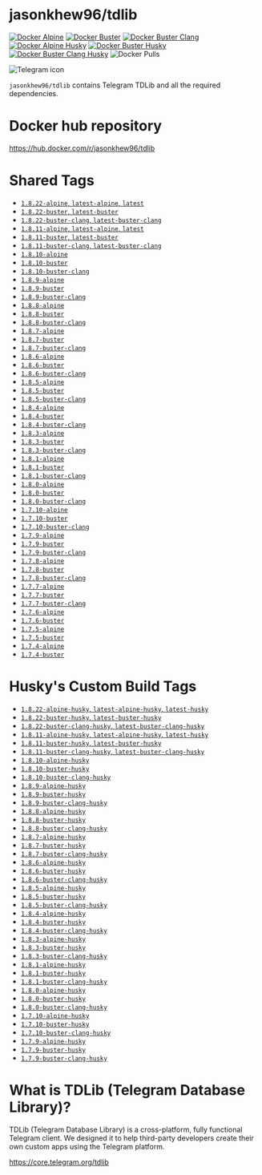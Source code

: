 # jasonkhew96/tdlib

[![Docker Alpine](https://github.com/JasonKhew96/tdlib/actions/workflows/alpine.yml/badge.svg)](https://github.com/JasonKhew96/tdlib/actions/workflows/alpine.yml)
[![Docker Buster](https://github.com/JasonKhew96/tdlib/actions/workflows/buster.yml/badge.svg)](https://github.com/JasonKhew96/tdlib/actions/workflows/buster.yml)
[![Docker Buster Clang](https://github.com/JasonKhew96/tdlib/actions/workflows/buster-clang.yml/badge.svg)](https://github.com/JasonKhew96/tdlib/actions/workflows/buster-clang.yml)
[![Docker Alpine Husky](https://github.com/JasonKhew96/tdlib/actions/workflows/alpine-husky.yml/badge.svg)](https://github.com/JasonKhew96/tdlib/actions/workflows/alpine-husky.yml)
[![Docker Buster Husky](https://github.com/JasonKhew96/tdlib/actions/workflows/buster-husky.yml/badge.svg)](https://github.com/JasonKhew96/tdlib/actions/workflows/buster-husky.yml)
[![Docker Buster Clang Husky](https://github.com/JasonKhew96/tdlib/actions/workflows/buster-clang-husky.yml/badge.svg)](https://github.com/JasonKhew96/tdlib/actions/workflows/buster-clang-husky.yml)
![Docker Pulls](https://img.shields.io/docker/pulls/jasonkhew96/tdlib)

<div><img src="https://telegram.org/img/t_logo.svg?1"
     alt="Telegram icon"/></div>

`jasonkhew96/tdlib` contains Telegram TDLib and all the required dependencies.

# Docker hub repository

https://hub.docker.com/r/jasonkhew96/tdlib

# Shared Tags

- [`1.8.22-alpine`, `latest-alpine`, `latest`][1.8.22-alpine-dockerfile]
- [`1.8.22-buster`, `latest-buster`][1.8.22-buster-dockerfile]
- [`1.8.22-buster-clang`, `latest-buster-clang`][1.8.22-buster-clang-dockerfile]
- [`1.8.11-alpine`, `latest-alpine`, `latest`][1.8.11-alpine-dockerfile]
- [`1.8.11-buster`, `latest-buster`][1.8.11-buster-dockerfile]
- [`1.8.11-buster-clang`, `latest-buster-clang`][1.8.11-buster-clang-dockerfile]
- [`1.8.10-alpine`][1.8.10-alpine-dockerfile]
- [`1.8.10-buster`][1.8.10-buster-dockerfile]
- [`1.8.10-buster-clang`][1.8.10-buster-clang-dockerfile]
- [`1.8.9-alpine`][1.8.9-alpine-dockerfile]
- [`1.8.9-buster`][1.8.9-buster-dockerfile]
- [`1.8.9-buster-clang`][1.8.9-buster-clang-dockerfile]
- [`1.8.8-alpine`][1.8.8-alpine-dockerfile]
- [`1.8.8-buster`][1.8.8-buster-dockerfile]
- [`1.8.8-buster-clang`][1.8.8-buster-clang-dockerfile]
- [`1.8.7-alpine`][1.8.7-alpine-dockerfile]
- [`1.8.7-buster`][1.8.7-buster-dockerfile]
- [`1.8.7-buster-clang`][1.8.7-buster-clang-dockerfile]
- [`1.8.6-alpine`][1.8.6-alpine-dockerfile]
- [`1.8.6-buster`][1.8.6-buster-dockerfile]
- [`1.8.6-buster-clang`][1.8.6-buster-clang-dockerfile]
- [`1.8.5-alpine`][1.8.5-alpine-dockerfile]
- [`1.8.5-buster`][1.8.5-buster-dockerfile]
- [`1.8.5-buster-clang`][1.8.5-buster-clang-dockerfile]
- [`1.8.4-alpine`][1.8.4-alpine-dockerfile]
- [`1.8.4-buster`][1.8.4-buster-dockerfile]
- [`1.8.4-buster-clang`][1.8.4-buster-clang-dockerfile]
- [`1.8.3-alpine`][1.8.3-alpine-dockerfile]
- [`1.8.3-buster`][1.8.3-buster-dockerfile]
- [`1.8.3-buster-clang`][1.8.3-buster-clang-dockerfile]
- [`1.8.1-alpine`][1.8.1-alpine-dockerfile]
- [`1.8.1-buster`][1.8.1-buster-dockerfile]
- [`1.8.1-buster-clang`][1.8.1-buster-clang-dockerfile]
- [`1.8.0-alpine`][1.8.0-alpine-dockerfile]
- [`1.8.0-buster`][1.8.0-buster-dockerfile]
- [`1.8.0-buster-clang`][1.8.0-buster-clang-dockerfile]
- [`1.7.10-alpine`][1.7.10-alpine-dockerfile]
- [`1.7.10-buster`][1.7.10-buster-dockerfile]
- [`1.7.10-buster-clang`][1.7.10-buster-clang-dockerfile]
- [`1.7.9-alpine`][1.7.9-alpine-dockerfile]
- [`1.7.9-buster`][1.7.9-buster-dockerfile]
- [`1.7.9-buster-clang`][1.7.9-buster-clang-dockerfile]
- [`1.7.8-alpine`][1.7.8-alpine-dockerfile]
- [`1.7.8-buster`][1.7.8-buster-dockerfile]
- [`1.7.8-buster-clang`][1.7.8-buster-clang-dockerfile]
- [`1.7.7-alpine`][1.7.7-alpine-dockerfile]
- [`1.7.7-buster`][1.7.7-buster-dockerfile]
- [`1.7.7-buster-clang`][1.7.7-buster-clang-dockerfile]
- [`1.7.6-alpine`][1.7.6-alpine-dockerfile]
- [`1.7.6-buster`][1.7.6-buster-dockerfile]
- [`1.7.5-alpine`][1.7.5-alpine-dockerfile]
- [`1.7.5-buster`][1.7.5-buster-dockerfile]
- [`1.7.4-alpine`][1.7.4-alpine-dockerfile]
- [`1.7.4-buster`][1.7.4-buster-dockerfile]

# Husky's Custom Build Tags

- [`1.8.22-alpine-husky`, `latest-alpine-husky`, `latest-husky`][1.8.22-alpine-husky-dockerfile]
- [`1.8.22-buster-husky`, `latest-buster-husky`][1.8.22-buster-husky-dockerfile]
- [`1.8.22-buster-clang-husky`, `latest-buster-clang-husky`][1.8.22-buster-clang-husky-dockerfile]
- [`1.8.11-alpine-husky`, `latest-alpine-husky`, `latest-husky`][1.8.11-alpine-husky-dockerfile]
- [`1.8.11-buster-husky`, `latest-buster-husky`][1.8.11-buster-husky-dockerfile]
- [`1.8.11-buster-clang-husky`, `latest-buster-clang-husky`][1.8.11-buster-clang-husky-dockerfile]
- [`1.8.10-alpine-husky`][1.8.10-alpine-husky-dockerfile]
- [`1.8.10-buster-husky`][1.8.10-buster-husky-dockerfile]
- [`1.8.10-buster-clang-husky`][1.8.10-buster-clang-husky-dockerfile]
- [`1.8.9-alpine-husky`][1.8.9-alpine-husky-dockerfile]
- [`1.8.9-buster-husky`][1.8.9-buster-husky-dockerfile]
- [`1.8.9-buster-clang-husky`][1.8.9-buster-clang-husky-dockerfile]
- [`1.8.8-alpine-husky`][1.8.8-alpine-husky-dockerfile]
- [`1.8.8-buster-husky`][1.8.8-buster-husky-dockerfile]
- [`1.8.8-buster-clang-husky`][1.8.8-buster-clang-husky-dockerfile]
- [`1.8.7-alpine-husky`][1.8.7-alpine-husky-dockerfile]
- [`1.8.7-buster-husky`][1.8.7-buster-husky-dockerfile]
- [`1.8.7-buster-clang-husky`][1.8.7-buster-clang-husky-dockerfile]
- [`1.8.6-alpine-husky`][1.8.6-alpine-husky-dockerfile]
- [`1.8.6-buster-husky`][1.8.6-buster-husky-dockerfile]
- [`1.8.6-buster-clang-husky`][1.8.6-buster-clang-husky-dockerfile]
- [`1.8.5-alpine-husky`][1.8.5-alpine-husky-dockerfile]
- [`1.8.5-buster-husky`][1.8.5-buster-husky-dockerfile]
- [`1.8.5-buster-clang-husky`][1.8.5-buster-clang-husky-dockerfile]
- [`1.8.4-alpine-husky`][1.8.4-alpine-husky-dockerfile]
- [`1.8.4-buster-husky`][1.8.4-buster-husky-dockerfile]
- [`1.8.4-buster-clang-husky`][1.8.4-buster-clang-husky-dockerfile]
- [`1.8.3-alpine-husky`][1.8.3-alpine-husky-dockerfile]
- [`1.8.3-buster-husky`][1.8.3-buster-husky-dockerfile]
- [`1.8.3-buster-clang-husky`][1.8.3-buster-clang-husky-dockerfile]
- [`1.8.1-alpine-husky`][1.8.1-alpine-husky-dockerfile]
- [`1.8.1-buster-husky`][1.8.1-buster-husky-dockerfile]
- [`1.8.1-buster-clang-husky`][1.8.1-buster-clang-husky-dockerfile]
- [`1.8.0-alpine-husky`][1.8.0-alpine-husky-dockerfile]
- [`1.8.0-buster-husky`][1.8.0-buster-husky-dockerfile]
- [`1.8.0-buster-clang-husky`][1.8.0-buster-clang-husky-dockerfile]
- [`1.7.10-alpine-husky`][1.7.10-alpine-husky-dockerfile]
- [`1.7.10-buster-husky`][1.7.10-buster-husky-dockerfile]
- [`1.7.10-buster-clang-husky`][1.7.10-buster-clang-husky-dockerfile]
- [`1.7.9-alpine-husky`][1.7.9-alpine-husky-dockerfile]
- [`1.7.9-buster-husky`][1.7.9-buster-husky-dockerfile]
- [`1.7.9-buster-clang-husky`][1.7.9-buster-clang-husky-dockerfile]

# What is TDLib (Telegram Database Library)?

TDLib (Telegram Database Library) is a cross-platform, fully functional Telegram client. We designed it to help third-party developers create their own custom apps using the Telegram platform.

https://core.telegram.org/tdlib

[1.8.22-alpine-dockerfile]: https://github.com/JasonKhew96/tdlib/blob/v1.8.22/alpine/Dockerfile
[1.8.22-buster-dockerfile]: https://github.com/JasonKhew96/tdlib/blob/v1.8.22/buster/Dockerfile
[1.8.22-buster-clang-dockerfile]: https://github.com/JasonKhew96/tdlib/blob/v1.8.22/buster-clang/Dockerfile
[1.8.22-alpine-husky-dockerfile]: https://github.com/JasonKhew96/tdlib/blob/v1.8.22/alpine-husky/Dockerfile
[1.8.22-buster-husky-dockerfile]: https://github.com/JasonKhew96/tdlib/blob/v1.8.22/buster-husky/Dockerfile
[1.8.22-buster-clang-husky-dockerfile]: https://github.com/JasonKhew96/tdlib/blob/v1.8.22/buster-clang-husky/Dockerfile
[1.8.11-alpine-dockerfile]: https://github.com/JasonKhew96/tdlib/blob/v1.8.11/alpine/Dockerfile
[1.8.11-buster-dockerfile]: https://github.com/JasonKhew96/tdlib/blob/v1.8.11/buster/Dockerfile
[1.8.11-buster-clang-dockerfile]: https://github.com/JasonKhew96/tdlib/blob/v1.8.11/buster-clang/Dockerfile
[1.8.11-alpine-husky-dockerfile]: https://github.com/JasonKhew96/tdlib/blob/v1.8.11/alpine-husky/Dockerfile
[1.8.11-buster-husky-dockerfile]: https://github.com/JasonKhew96/tdlib/blob/v1.8.11/buster-husky/Dockerfile
[1.8.11-buster-clang-husky-dockerfile]: https://github.com/JasonKhew96/tdlib/blob/v1.8.11/buster-clang-husky/Dockerfile
[1.8.10-alpine-dockerfile]: https://github.com/JasonKhew96/tdlib/blob/v1.8.10/alpine/Dockerfile
[1.8.10-buster-dockerfile]: https://github.com/JasonKhew96/tdlib/blob/v1.8.10/buster/Dockerfile
[1.8.10-buster-clang-dockerfile]: https://github.com/JasonKhew96/tdlib/blob/v1.8.10/buster-clang/Dockerfile
[1.8.10-alpine-husky-dockerfile]: https://github.com/JasonKhew96/tdlib/blob/v1.8.10/alpine-husky/Dockerfile
[1.8.10-buster-husky-dockerfile]: https://github.com/JasonKhew96/tdlib/blob/v1.8.10/buster-husky/Dockerfile
[1.8.10-buster-clang-husky-dockerfile]: https://github.com/JasonKhew96/tdlib/blob/v1.8.10/buster-clang-husky/Dockerfile
[1.8.9-alpine-dockerfile]: https://github.com/JasonKhew96/tdlib/blob/v1.8.9/alpine/Dockerfile
[1.8.9-buster-dockerfile]: https://github.com/JasonKhew96/tdlib/blob/v1.8.9/buster/Dockerfile
[1.8.9-buster-clang-dockerfile]: https://github.com/JasonKhew96/tdlib/blob/v1.8.9/buster-clang/Dockerfile
[1.8.9-alpine-husky-dockerfile]: https://github.com/JasonKhew96/tdlib/blob/v1.8.9/alpine-husky/Dockerfile
[1.8.9-buster-husky-dockerfile]: https://github.com/JasonKhew96/tdlib/blob/v1.8.9/buster-husky/Dockerfile
[1.8.9-buster-clang-husky-dockerfile]: https://github.com/JasonKhew96/tdlib/blob/v1.8.9/buster-clang-husky/Dockerfile
[1.8.8-alpine-dockerfile]: https://github.com/JasonKhew96/tdlib/blob/v1.8.8/alpine/Dockerfile
[1.8.8-buster-dockerfile]: https://github.com/JasonKhew96/tdlib/blob/v1.8.8/buster/Dockerfile
[1.8.8-buster-clang-dockerfile]: https://github.com/JasonKhew96/tdlib/blob/v1.8.8/buster-clang/Dockerfile
[1.8.8-alpine-husky-dockerfile]: https://github.com/JasonKhew96/tdlib/blob/v1.8.8/alpine-husky/Dockerfile
[1.8.8-buster-husky-dockerfile]: https://github.com/JasonKhew96/tdlib/blob/v1.8.8/buster-husky/Dockerfile
[1.8.8-buster-clang-husky-dockerfile]: https://github.com/JasonKhew96/tdlib/blob/v1.8.8/buster-clang-husky/Dockerfile
[1.8.7-alpine-dockerfile]: https://github.com/JasonKhew96/tdlib/blob/v1.8.7/alpine/Dockerfile
[1.8.7-buster-dockerfile]: https://github.com/JasonKhew96/tdlib/blob/v1.8.7/buster/Dockerfile
[1.8.7-buster-clang-dockerfile]: https://github.com/JasonKhew96/tdlib/blob/v1.8.7/buster-clang/Dockerfile
[1.8.7-alpine-husky-dockerfile]: https://github.com/JasonKhew96/tdlib/blob/v1.8.7/alpine-husky/Dockerfile
[1.8.7-buster-husky-dockerfile]: https://github.com/JasonKhew96/tdlib/blob/v1.8.7/buster-husky/Dockerfile
[1.8.7-buster-clang-husky-dockerfile]: https://github.com/JasonKhew96/tdlib/blob/v1.8.7/buster-clang-husky/Dockerfile
[1.8.6-alpine-dockerfile]: https://github.com/JasonKhew96/tdlib/blob/v1.8.6/alpine/Dockerfile
[1.8.6-buster-dockerfile]: https://github.com/JasonKhew96/tdlib/blob/v1.8.6/buster/Dockerfile
[1.8.6-buster-clang-dockerfile]: https://github.com/JasonKhew96/tdlib/blob/v1.8.6/buster-clang/Dockerfile
[1.8.6-alpine-husky-dockerfile]: https://github.com/JasonKhew96/tdlib/blob/v1.8.6/alpine-husky/Dockerfile
[1.8.6-buster-husky-dockerfile]: https://github.com/JasonKhew96/tdlib/blob/v1.8.6/buster-husky/Dockerfile
[1.8.6-buster-clang-husky-dockerfile]: https://github.com/JasonKhew96/tdlib/blob/v1.8.6/buster-clang-husky/Dockerfile
[1.8.5-alpine-dockerfile]: https://github.com/JasonKhew96/tdlib/blob/v1.8.5/alpine/Dockerfile
[1.8.5-buster-dockerfile]: https://github.com/JasonKhew96/tdlib/blob/v1.8.5/buster/Dockerfile
[1.8.5-buster-clang-dockerfile]: https://github.com/JasonKhew96/tdlib/blob/v1.8.5/buster-clang/Dockerfile
[1.8.5-alpine-husky-dockerfile]: https://github.com/JasonKhew96/tdlib/blob/v1.8.5/alpine-husky/Dockerfile
[1.8.5-buster-husky-dockerfile]: https://github.com/JasonKhew96/tdlib/blob/v1.8.5/buster-husky/Dockerfile
[1.8.5-buster-clang-husky-dockerfile]: https://github.com/JasonKhew96/tdlib/blob/v1.8.5/buster-clang-husky/Dockerfile
[1.8.4-alpine-dockerfile]: https://github.com/JasonKhew96/tdlib/blob/v1.8.4/alpine/Dockerfile
[1.8.4-buster-dockerfile]: https://github.com/JasonKhew96/tdlib/blob/v1.8.4/buster/Dockerfile
[1.8.4-buster-clang-dockerfile]: https://github.com/JasonKhew96/tdlib/blob/v1.8.4/buster-clang/Dockerfile
[1.8.4-alpine-husky-dockerfile]: https://github.com/JasonKhew96/tdlib/blob/v1.8.4/alpine-husky/Dockerfile
[1.8.4-buster-husky-dockerfile]: https://github.com/JasonKhew96/tdlib/blob/v1.8.4/buster-husky/Dockerfile
[1.8.4-buster-clang-husky-dockerfile]: https://github.com/JasonKhew96/tdlib/blob/v1.8.4/buster-clang-husky/Dockerfile
[1.8.3-alpine-dockerfile]: https://github.com/JasonKhew96/tdlib/blob/v1.8.3/alpine/Dockerfile
[1.8.3-buster-dockerfile]: https://github.com/JasonKhew96/tdlib/blob/v1.8.3/buster/Dockerfile
[1.8.3-buster-clang-dockerfile]: https://github.com/JasonKhew96/tdlib/blob/v1.8.3/buster-clang/Dockerfile
[1.8.3-alpine-husky-dockerfile]: https://github.com/JasonKhew96/tdlib/blob/v1.8.3/alpine-husky/Dockerfile
[1.8.3-buster-husky-dockerfile]: https://github.com/JasonKhew96/tdlib/blob/v1.8.3/buster-husky/Dockerfile
[1.8.3-buster-clang-husky-dockerfile]: https://github.com/JasonKhew96/tdlib/blob/v1.8.3/buster-clang-husky/Dockerfile
[1.8.1-alpine-dockerfile]: https://github.com/JasonKhew96/tdlib/blob/v1.8.1/alpine/Dockerfile
[1.8.1-buster-dockerfile]: https://github.com/JasonKhew96/tdlib/blob/v1.8.1/buster/Dockerfile
[1.8.1-buster-clang-dockerfile]: https://github.com/JasonKhew96/tdlib/blob/v1.8.1/buster-clang/Dockerfile
[1.8.1-alpine-husky-dockerfile]: https://github.com/JasonKhew96/tdlib/blob/v1.8.1/alpine-husky/Dockerfile
[1.8.1-buster-husky-dockerfile]: https://github.com/JasonKhew96/tdlib/blob/v1.8.1/buster-husky/Dockerfile
[1.8.1-buster-clang-husky-dockerfile]: https://github.com/JasonKhew96/tdlib/blob/v1.8.1/buster-clang-husky/Dockerfile
[1.8.0-alpine-dockerfile]: https://github.com/JasonKhew96/tdlib/blob/v1.8.0/alpine/Dockerfile
[1.8.0-buster-dockerfile]: https://github.com/JasonKhew96/tdlib/blob/v1.8.0/buster/Dockerfile
[1.8.0-buster-clang-dockerfile]: https://github.com/JasonKhew96/tdlib/blob/v1.8.0/buster-clang/Dockerfile
[1.8.0-alpine-husky-dockerfile]: https://github.com/JasonKhew96/tdlib/blob/v1.8.0/alpine-husky/Dockerfile
[1.8.0-buster-husky-dockerfile]: https://github.com/JasonKhew96/tdlib/blob/v1.8.0/buster-husky/Dockerfile
[1.8.0-buster-clang-husky-dockerfile]: https://github.com/JasonKhew96/tdlib/blob/v1.8.0/buster-clang-husky/Dockerfile
[1.7.10-alpine-dockerfile]: https://github.com/JasonKhew96/tdlib/blob/v1.7.10/alpine/Dockerfile
[1.7.10-buster-dockerfile]: https://github.com/JasonKhew96/tdlib/blob/v1.7.10/buster/Dockerfile
[1.7.10-buster-clang-dockerfile]: https://github.com/JasonKhew96/tdlib/blob/v1.7.10/buster-clang/Dockerfile
[1.7.10-alpine-husky-dockerfile]: https://github.com/JasonKhew96/tdlib/blob/v1.7.10/alpine-husky/Dockerfile
[1.7.10-buster-husky-dockerfile]: https://github.com/JasonKhew96/tdlib/blob/v1.7.10/buster-husky/Dockerfile
[1.7.10-buster-clang-husky-dockerfile]: https://github.com/JasonKhew96/tdlib/blob/v1.7.10/buster-clang-husky/Dockerfile
[1.7.9-alpine-dockerfile]: https://github.com/JasonKhew96/tdlib/blob/v1.7.9/alpine/Dockerfile
[1.7.9-buster-dockerfile]: https://github.com/JasonKhew96/tdlib/blob/v1.7.9/buster/Dockerfile
[1.7.9-buster-clang-dockerfile]: https://github.com/JasonKhew96/tdlib/blob/v1.7.9/buster-clang/Dockerfile
[1.7.9-alpine-husky-dockerfile]: https://github.com/JasonKhew96/tdlib/blob/v1.7.9/alpine-husky/Dockerfile
[1.7.9-buster-husky-dockerfile]: https://github.com/JasonKhew96/tdlib/blob/v1.7.9/buster-husky/Dockerfile
[1.7.9-buster-clang-husky-dockerfile]: https://github.com/JasonKhew96/tdlib/blob/v1.7.9/buster-clang-husky/Dockerfile
[1.7.8-alpine-dockerfile]: https://github.com/JasonKhew96/tdlib/blob/v1.7.8/alpine/Dockerfile
[1.7.8-buster-dockerfile]: https://github.com/JasonKhew96/tdlib/blob/v1.7.8/buster/Dockerfile
[1.7.8-buster-clang-dockerfile]: https://github.com/JasonKhew96/tdlib/blob/v1.7.8/buster-clang/Dockerfile
[1.7.7-alpine-dockerfile]: https://github.com/JasonKhew96/tdlib/blob/v1.7.7/alpine/Dockerfile
[1.7.7-buster-dockerfile]: https://github.com/JasonKhew96/tdlib/blob/v1.7.7/buster/Dockerfile
[1.7.7-buster-clang-dockerfile]: https://github.com/JasonKhew96/tdlib/blob/v1.7.7/buster-clang/Dockerfile
[1.7.6-alpine-dockerfile]: https://github.com/JasonKhew96/tdlib/blob/v1.7.6/alpine/Dockerfile
[1.7.6-buster-dockerfile]: https://github.com/JasonKhew96/tdlib/blob/v1.7.6/buster/Dockerfile
[1.7.5-alpine-dockerfile]: https://github.com/JasonKhew96/tdlib/blob/v1.7.5/alpine/Dockerfile
[1.7.5-buster-dockerfile]: https://github.com/JasonKhew96/tdlib/blob/v1.7.5/buster/Dockerfile
[1.7.4-alpine-dockerfile]: https://github.com/JasonKhew96/tdlib/blob/v1.7.4/alpine/Dockerfile
[1.7.4-buster-dockerfile]: https://github.com/JasonKhew96/tdlib/blob/v1.7.4/buster/Dockerfile
